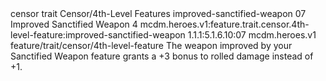 <ability>
  <metadata>
    <class>censor</class>
    <feature_type>trait</feature_type>
    <file_dpath>Censor/4th-Level Features</file_dpath>
    <item_id>improved-sanctified-weapon</item_id>
    <item_index>07</item_index>
    <item_name>Improved Sanctified Weapon</item_name>
    <level>4</level>
    <scc>mcdm.heroes.v1:feature.trait.censor.4th-level-feature:improved-sanctified-weapon</scc>
    <scdc>1.1.1:5.1.6.10:07</scdc>
    <source>mcdm.heroes.v1</source>
    <type>feature/trait/censor/4th-level-feature</type>
  </metadata>
  <effects>
    <effect type="mundane">The weapon improved by your Sanctified Weapon feature grants a +3 bonus to rolled damage instead of +1.</effect>
  </effects>
</ability>
